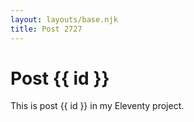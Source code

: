 ```yaml
---
layout: layouts/base.njk
title: Post 2727
---
```


# Post {{ id }}

This is post {{ id }} in my Eleventy project.
